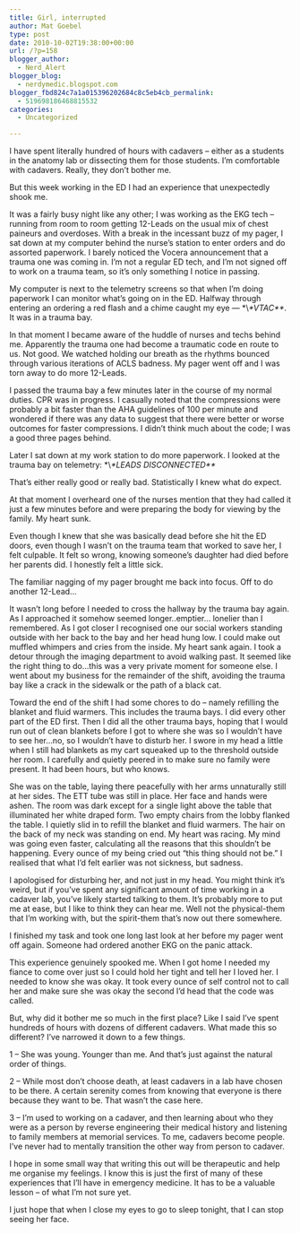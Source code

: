 ```yaml
---
title: Girl, interrupted
author: Mat Goebel
type: post
date: 2010-10-02T19:38:00+00:00
url: /?p=158
blogger_author:
  - Nerd_Alert
blogger_blog:
  - nerdymedic.blogspot.com
blogger_fbd824c7a1a015396202684c8c5eb4cb_permalink:
  - 519698186468815532
categories:
  - Uncategorized

---
```

I have spent literally hundred of hours with cadavers &#8211; either as a students in the anatomy lab or dissecting them for those students. I&#8217;m comfortable with cadavers. Really, they don&#8217;t bother me.

But this week working in the ED I had an experience that unexpectedly shook me.

It was a fairly busy night like any other; I was working as the EKG tech &#8211; running from room to room getting 12-Leads on the usual mix of chest paineurs and overdoses. With a break in the incessant buzz of my pager, I sat down at my computer behind the nurse&#8217;s station to enter orders and do assorted paperwork. I barely noticed the Vocera announcement that a trauma one was coming in. I&#8217;m not a regular ED tech, and I&#8217;m not signed off to work on a trauma team, so it&#8217;s only something I notice in passing.

My computer is next to the telemetry screens so that when I&#8217;m doing paperwork I can monitor what&#8217;s going on in the ED. Halfway through entering an ordering a red flash and a chime caught my eye &#8212; \*\\*\*VTAC\*\**. It was in a trauma bay.

In that moment I became aware of the huddle of nurses and techs behind me. Apparently the trauma one had become a traumatic code en route to us. Not good. We watched holding our breath as the rhythms bounced through various iterations of ACLS badness. My pager went off and I was torn away to do more 12-Leads.

I passed the trauma bay a few minutes later in the course of my normal duties. CPR was in progress. I casually noted that the compressions were probably a bit faster than the AHA guidelines of 100 per minute and wondered if there was any data to suggest that there were better or worse outcomes for faster compressions. I didn&#8217;t think much about the code; I was a good three pages behind.

Later I sat down at my work station to do more paperwork. I looked at the trauma bay on telemetry: \*\\*\*LEADS DISCONNECTED\*\**

That&#8217;s either really good or really bad. Statistically I knew what do expect.

At that moment I overheard one of the nurses mention that they had called it just a few minutes before and were preparing the body for viewing by the family. My heart sunk.

Even though I knew that she was basically dead before she hit the ED doors, even though I wasn&#8217;t on the trauma team that worked to save her, I felt culpable. It felt so wrong, knowing someone&#8217;s daughter had died before her parents did. I honestly felt a little sick.

The familiar nagging of my pager brought me back into focus. Off to do another 12-Lead&#8230;

It wasn&#8217;t long before I needed to cross the hallway by the trauma bay again. As I approached it somehow seemed longer..emptier&#8230; lonelier than I remembered. As I got closer I recognised one our social workers standing outside with her back to the bay and her head hung low. I could make out muffled whimpers and cries from the inside. My heart sank again. I took a detour through the imaging department to avoid walking past. It seemed like the right thing to do&#8230;this was a very private moment for someone else. I went about my business for the remainder of the shift, avoiding the trauma bay like a crack in the sidewalk or the path of a black cat.

Toward the end of the shift I had some chores to do &#8211; namely refilling the blanket and fluid warmers. This includes the trauma bays. I did every other part of the ED first. Then I did all the other trauma bays, hoping that I would run out of clean blankets before I got to where she was so I wouldn&#8217;t have to see her&#8230;no, so I wouldn&#8217;t have to disturb her. I swore in my head a little when I still had blankets as my cart squeaked up to the threshold outside her room. I carefully and quietly peered in to make sure no family were present. It had been hours, but who knows.

She was on the table, laying there peacefully with her arms unnaturally still at her sides. The ETT tube was still in place. Her face and hands were ashen. The room was dark except for a single light above the table that illuminated her white draped form. Two empty chairs from the lobby flanked the table. I quietly slid in to refill the blanket and fluid warmers. The hair on the back of my neck was standing on end. My heart was racing. My mind was going even faster, calculating all the reasons that this shouldn&#8217;t be happening. Every ounce of my being cried out &#8220;this thing should not be.&#8221; I realised that what I&#8217;d felt earlier was not sickness, but sadness.

I apologised for disturbing her, and not just in my head. You might think it&#8217;s weird, but if you&#8217;ve spent any significant amount of time working in a cadaver lab, you&#8217;ve likely started talking to them. It&#8217;s probably more to put me at ease, but I like to think they can hear me. Well not the physical-them that I&#8217;m working with, but the spirit-them that&#8217;s now out there somewhere.

I finished my task and took one long last look at her before my pager went off again. Someone had ordered another EKG on the panic attack.

This experience genuinely spooked me. When I got home I needed my fiance to come over just so I could hold her tight and tell her I loved her. I needed to know she was okay. It took every ounce of self control not to call her and make sure she was okay the second I&#8217;d head that the code was called.

But, why did it bother me so much in the first place? Like I said I&#8217;ve spent hundreds of hours with dozens of different cadavers. What made this so different? I&#8217;ve narrowed it down to a few things.

1 &#8211; She was young. Younger than me. And that&#8217;s just against the natural order of things.

2 &#8211; While most don&#8217;t choose death, at least cadavers in a lab have chosen to be there. A certain serenity comes from knowing that everyone is there because they want to be. That wasn&#8217;t the case here.

3 &#8211; I&#8217;m used to working on a cadaver, and then learning about who they were as a person by reverse engineering their medical history and listening to family members at memorial services. To me, cadavers become people. I&#8217;ve never had to mentally transition the other way from person to cadaver.

I hope in some small way that writing this out will be therapeutic and help me organise my feelings. I know this is just the first of many of these experiences that I&#8217;ll have in emergency medicine. It has to be a valuable lesson &#8211; of what I&#8217;m not sure yet.

I just hope that when I close my eyes to go to sleep tonight, that I can stop seeing her face.

<div class="blogger-post-footer">
  <img alt="" width="1" height="1" />
</div>